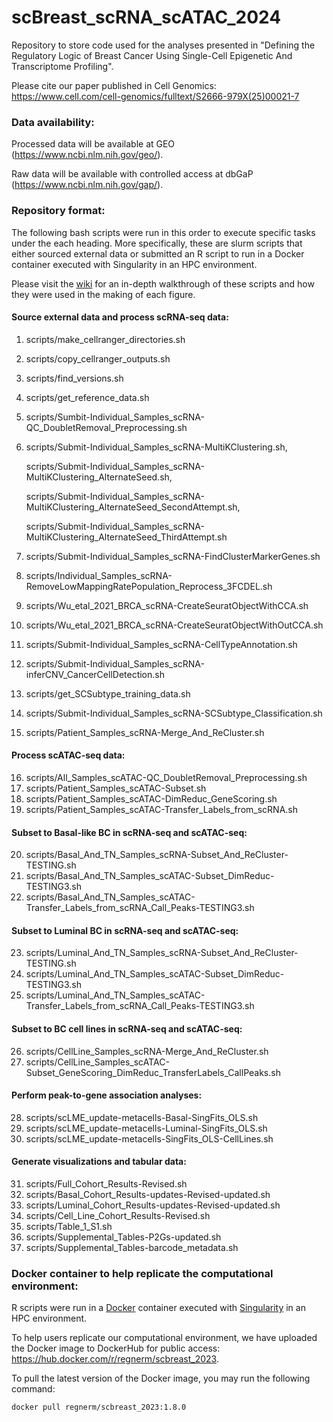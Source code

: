 # scBreast_scRNA_scATAC_2024
Repository to store code used for the analyses presented in "Defining the Regulatory Logic of Breast Cancer Using Single-Cell Epigenetic And Transcriptome Profiling". 

Please cite our paper published in Cell Genomics: https://www.cell.com/cell-genomics/fulltext/S2666-979X(25)00021-7

### Data availability:
Processed data will be available at GEO (https://www.ncbi.nlm.nih.gov/geo/). 

Raw data will be available with controlled access at dbGaP (https://www.ncbi.nlm.nih.gov/gap/).

### Repository format:
The following bash scripts were run in this order to execute specific tasks under the each heading. More specifically, these are slurm scripts that either sourced external data or submitted an R script to run in a Docker container executed with Singularity in an HPC environment. 

Please visit the [wiki](https://github.com/RegnerM2015/scBreast_scRNA_scATAC_2024/wiki) for an in-depth walkthrough of these scripts and how they were used in the making of each figure. 

#### Source external data and process scRNA-seq data:
1. scripts/make_cellranger_directories.sh
2. scripts/copy_cellranger_outputs.sh
3. scripts/find_versions.sh
4. scripts/get_reference_data.sh
5. scripts/Sumbit-Individual_Samples_scRNA-QC_DoubletRemoval_Preprocessing.sh
6. scripts/Submit-Individual_Samples_scRNA-MultiKClustering.sh,
   
   scripts/Submit-Individual_Samples_scRNA-MultiKClustering_AlternateSeed.sh,

   scripts/Submit-Individual_Samples_scRNA-MultiKClustering_AlternateSeed_SecondAttempt.sh,

   scripts/Submit-Individual_Samples_scRNA-MultiKClustering_AlternateSeed_ThirdAttempt.sh
7. scripts/Submit-Individual_Samples_scRNA-FindClusterMarkerGenes.sh
8. scripts/Individual_Samples_scRNA-RemoveLowMappingRatePopulation_Reprocess_3FCDEL.sh
9. scripts/Wu_etal_2021_BRCA_scRNA-CreateSeuratObjectWithCCA.sh
10. scripts/Wu_etal_2021_BRCA_scRNA-CreateSeuratObjectWithOutCCA.sh
11. scripts/Submit-Individual_Samples_scRNA-CellTypeAnnotation.sh
12. scripts/Submit-Individual_Samples_scRNA-inferCNV_CancerCellDetection.sh
13. scripts/get_SCSubtype_training_data.sh
14. scripts/Submit-Individual_Samples_scRNA-SCSubtype_Classification.sh
15. scripts/Patient_Samples_scRNA-Merge_And_ReCluster.sh

#### Process scATAC-seq data:
16. scripts/All_Samples_scATAC-QC_DoubletRemoval_Preprocessing.sh
17. scripts/Patient_Samples_scATAC-Subset.sh
18. scripts/Patient_Samples_scATAC-DimReduc_GeneScoring.sh
19. scripts/Patient_Samples_scATAC-Transfer_Labels_from_scRNA.sh

#### Subset to Basal-like BC in scRNA-seq and scATAC-seq:
20. scripts/Basal_And_TN_Samples_scRNA-Subset_And_ReCluster-TESTING.sh
21. scripts/Basal_And_TN_Samples_scATAC-Subset_DimReduc-TESTING3.sh
22. scripts/Basal_And_TN_Samples_scATAC-Transfer_Labels_from_scRNA_Call_Peaks-TESTING3.sh

#### Subset to Luminal BC in scRNA-seq and scATAC-seq:
23. scripts/Luminal_And_TN_Samples_scRNA-Subset_And_ReCluster-TESTING.sh
24. scripts/Luminal_And_TN_Samples_scATAC-Subset_DimReduc-TESTING3.sh
25. scripts/Luminal_And_TN_Samples_scATAC-Transfer_Labels_from_scRNA_Call_Peaks-TESTING3.sh
    
#### Subset to BC cell lines in scRNA-seq and scATAC-seq:
26. scripts/CellLine_Samples_scRNA-Merge_And_ReCluster.sh
27. scripts/CellLine_Samples_scATAC-Subset_GeneScoring_DimReduc_TransferLabels_CallPeaks.sh

#### Perform peak-to-gene association analyses:
28. scripts/scLME_update-metacells-Basal-SingFits_OLS.sh
29. scripts/scLME_update-metacells-Luminal-SingFits_OLS.sh
30. scripts/scLME_update-metacells-SingFits_OLS-CellLines.sh

#### Generate visualizations and tabular data:
31. scripts/Full_Cohort_Results-Revised.sh
32. scripts/Basal_Cohort_Results-updates-Revised-updated.sh
33. scripts/Luminal_Cohort_Results-updates-Revised-updated.sh
34. scripts/Cell_Line_Cohort_Results-Revised.sh
35. scripts/Table_1_S1.sh
36. scripts/Supplemental_Tables-P2Gs-updated.sh
37. scripts/Supplemental_Tables-barcode_metadata.sh

### Docker container to help replicate the computational environment:
R scripts were run in a [Docker](https://www.docker.com/resources/what-container/) container executed with [Singularity](https://github.com/sylabs/singularity) in an HPC environment.

To help users replicate our computational environment, we have uploaded the Docker image to DockerHub for public access: https://hub.docker.com/r/regnerm/scbreast_2023.

To pull the latest version of the Docker image, you may run the following command: 
```
docker pull regnerm/scbreast_2023:1.8.0
```
